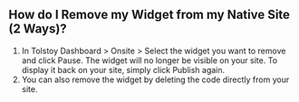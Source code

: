 ## How do I Remove my Widget from my Native Site (2 Ways)?

1. In Tolstoy Dashboard > Onsite > Select the widget you want to remove and click Pause. The widget will no longer be visible on your site. To display it back on your site, simply click Publish again. 
2. You can also remove the widget by deleting the code directly from your site. 
